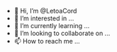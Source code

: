 - 👋 Hi, I’m @LetoaCord
- 👀 I’m interested in ...
- 🌱 I’m currently learning ...
- 💞️ I’m looking to collaborate on ...
- 📫 How to reach me ...

<!---
LetoaCord/LetoaCord is a ✨ special ✨ repository because its `README.md` (this file) appears on your GitHub profile.
You can click the Preview link to take a look at your changes.
--->
